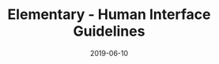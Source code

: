 ---
date: 2019-06-10
title: Elementary - Human Interface Guidelines
company: Elementary
link: https://elementary.io/en/docs/human-interface-guidelines
image: ./images/elementary.jpg
description: These guidelines are designed to help developers and designers create a beautifully consistent experience on the elementary OS desktop. They were written for interface designers, graphic artists and software developers who will be working on elementary OS.

---